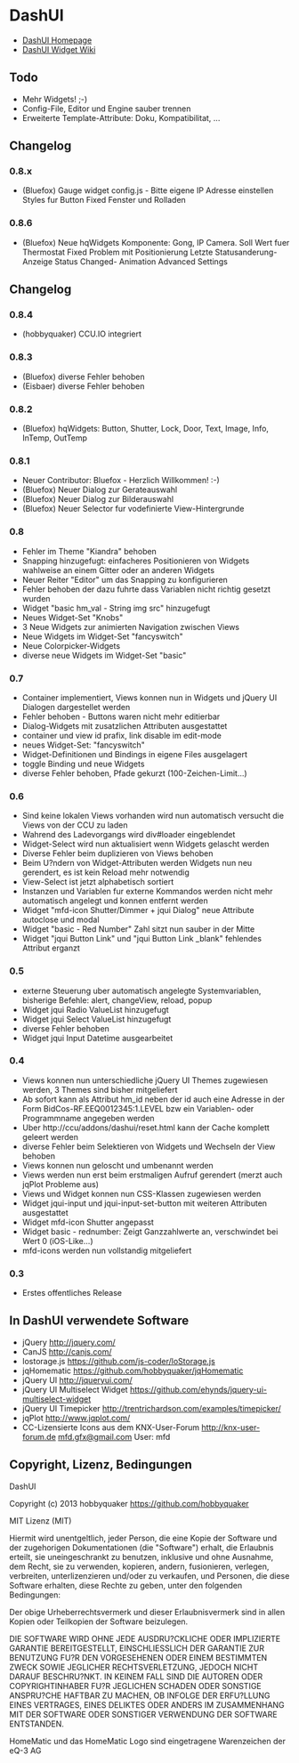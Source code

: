 # DashUI

* [DashUI Homepage](http://hobbyquaker.github.io/DashUI) 
* [DashUI Widget Wiki](https://github.com/hobbyquaker/DashUI/wiki/)


## Todo

* Mehr Widgets! ;-)
* Config-File, Editor und Engine sauber trennen
* Erweiterte Template-Attribute: Doku, Kompatibilitat, ...

## Changelog
### 0.8.x
* (Bluefox) Gauge widget 
            config.js - Bitte eigene IP Adresse einstellen
            Styles fur Button
            Fixed Fenster und Rolladen


### 0.8.6
* (Bluefox) Neue hqWidgets Komponente: Gong, IP Camera. 
            Soll Wert fuer Thermostat
            Fixed Problem mit Positionierung
            Letzte Statusanderung-Anzeige
            Status Changed- Animation
            Advanced Settings

## Changelog
### 0.8.4
* (hobbyquaker) CCU.IO integriert

### 0.8.3
* (Bluefox) diverse Fehler behoben
* (Eisbaer) diverse Fehler behoben

### 0.8.2
* (Bluefox) hqWidgets: Button, Shutter, Lock, Door, Text, Image, Info, InTemp, OutTemp

### 0.8.1
* Neuer Contributor: Bluefox - Herzlich Willkommen! :-)
* (Bluefox) Neuer Dialog zur Gerateauswahl
* (Bluefox) Neuer Dialog zur Bilderauswahl
* (Bluefox) Neuer Selector fur vodefinierte View-Hintergrunde 

### 0.8
* Fehler im Theme "Kiandra" behoben
* Snapping hinzugefugt: einfacheres Positionieren von Widgets wahlweise an einem Gitter oder an anderen Widgets
* Neuer Reiter "Editor" um das Snapping zu konfigurieren
* Fehler behoben der dazu fuhrte dass Variablen nicht richtig gesetzt wurden
* Widget "basic hm_val - String img src" hinzugefugt
* Neues Widget-Set "Knobs"
* 3 Neue Widgets zur animierten Navigation zwischen Views
* Neue Widgets im Widget-Set "fancyswitch"
* Neue Colorpicker-Widgets
* diverse neue Widgets im Widget-Set "basic"


### 0.7
* Container implementiert, Views konnen nun in Widgets und jQuery UI Dialogen dargestellet werden
* Fehler behoben - Buttons waren nicht mehr editierbar
* Dialog-Widgets mit zusatzlichen Attributen ausgestattet
* container und view id prafix, link disable im edit-mode
* neues Widget-Set: "fancyswitch"
* Widget-Definitionen und Bindings in eigene Files ausgelagert
* toggle Binding und neue Widgets
* diverse Fehler behoben, Pfade gekurzt (100-Zeichen-Limit...)

### 0.6

* Sind keine lokalen Views vorhanden wird nun automatisch versucht die Views von der CCU zu laden
* Wahrend des Ladevorgangs wird div#loader eingeblendet
* Widget-Select wird nun aktualisiert wenn Widgets gelascht werden
* Diverse Fehler beim duplizieren von Views behoben
* Beim U?ndern von Widget-Attributen werden Widgets nun neu gerendert, es ist kein Reload mehr notwendig
* View-Select ist jetzt alphabetisch sortiert
* Instanzen und Variablen fur externe Kommandos werden nicht mehr automatisch angelegt und konnen entfernt werden
* Widget "mfd-icon Shutter/Dimmer + jqui Dialog" neue Attribute autoclose und modal
* Widget "basic - Red Number" Zahl sitzt nun sauber in der Mitte
* Widget "jqui Button Link" und "jqui Button Link _blank" fehlendes Attribut erganzt


### 0.5

* externe Steuerung uber automatisch angelegte Systemvariablen, bisherige Befehle: alert, changeView, reload, popup
* Widget jqui Radio ValueList hinzugefugt
* Widget jqui Select ValueList hinzugefugt
* diverse Fehler behoben
* Widget jqui Input Datetime ausgearbeitet


### 0.4

* Views konnen nun unterschiedliche jQuery UI Themes zugewiesen werden, 3 Themes sind bisher mitgeliefert
* Ab sofort kann als Attribut hm_id neben der id auch eine Adresse in der Form BidCos-RF.EEQ0012345:1.LEVEL bzw ein Variablen- oder Programmname angegeben werden
* Uber http://ccu/addons/dashui/reset.html kann der Cache komplett geleert werden
* diverse Fehler beim Selektieren von Widgets und Wechseln der View behoben
* Views konnen nun geloscht und umbenannt werden
* Views werden nun erst beim erstmaligen Aufruf gerendert (merzt auch jqPlot Probleme aus)
* Views und Widget konnen nun CSS-Klassen zugewiesen werden
* Widget jqui-input und jqui-input-set-button mit weiteren Attributen ausgestattet
* Widget mfd-icon Shutter angepasst
* Widget basic - rednumber: Zeigt Ganzzahlwerte an, verschwindet bei Wert 0 (iOS-Like...)
* mfd-icons werden nun vollstandig mitgeliefert

### 0.3

* Erstes offentliches Release


## In DashUI verwendete Software

* jQuery http://jquery.com/
* CanJS http://canjs.com/
* lostorage.js https://github.com/js-coder/loStorage.js
* jqHomematic https://github.com/hobbyquaker/jqHomematic
* jQuery UI http://jqueryui.com/
* jQuery UI Multiselect Widget https://github.com/ehynds/jquery-ui-multiselect-widget
* jQuery UI Timepicker http://trentrichardson.com/examples/timepicker/
* jqPlot http://www.jqplot.com/
* CC-Lizensierte Icons aus dem KNX-User-Forum http://knx-user-forum.de mfd.gfx@gmail.com User: mfd

## Copyright, Lizenz, Bedingungen

DashUI

Copyright (c) 2013 hobbyquaker https://github.com/hobbyquaker

MIT Lizenz (MIT)

Hiermit wird unentgeltlich, jeder Person, die eine Kopie der Software und der zugehorigen Dokumentationen (die
"Software") erhalt, die Erlaubnis erteilt, sie uneingeschrankt zu benutzen, inklusive und ohne Ausnahme, dem Recht,
sie zu verwenden, kopieren, andern, fusionieren, verlegen, verbreiten, unterlizenzieren und/oder zu verkaufen, und
Personen, die diese Software erhalten, diese Rechte zu geben, unter den folgenden Bedingungen:

Der obige Urheberrechtsvermerk und dieser Erlaubnisvermerk sind in allen Kopien oder Teilkopien der Software beizulegen.

DIE SOFTWARE WIRD OHNE JEDE AUSDRU?CKLICHE ODER IMPLIZIERTE GARANTIE BEREITGESTELLT, EINSCHLIESSLICH DER GARANTIE ZUR
BENUTZUNG FU?R DEN VORGESEHENEN ODER EINEM BESTIMMTEN ZWECK SOWIE JEGLICHER RECHTSVERLETZUNG, JEDOCH NICHT DARAUF
BESCHRU?NKT. IN KEINEM FALL SIND DIE AUTOREN ODER COPYRIGHTINHABER FU?R JEGLICHEN SCHADEN ODER SONSTIGE ANSPRU?CHE
HAFTBAR ZU MACHEN, OB INFOLGE DER ERFU?LLUNG EINES VERTRAGES, EINES DELIKTES ODER ANDERS IM ZUSAMMENHANG MIT DER
SOFTWARE ODER SONSTIGER VERWENDUNG DER SOFTWARE ENTSTANDEN.


HomeMatic und das HomeMatic Logo sind eingetragene Warenzeichen der eQ-3 AG